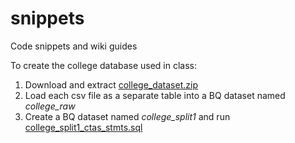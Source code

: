 # snippets
Code snippets and wiki guides


To create the college database used in class:
1. Download and extract [college_dataset.zip](https://github.com/cs327e-fall2018/snippets/college_dataset.zip)
2. Load each csv file as a separate table into a BQ dataset named *college_raw*
3. Create a BQ dataset named *college_split1* and run [college_split1_ctas_stmts.sql](https://github.com/cs327e-fall2018/snippets/college_split1_ctas_stmts.sql)
